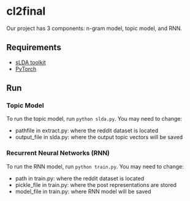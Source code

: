 # cl2final

Our project has 3 components: n-gram model, topic model, and RNN.

## Requirements
- [sLDA toolkit](https://github.com/dongwookim-ml/python-topic-model)
- [PyTorch](https://github.com/pytorch/pytorch)

## Run
### Topic Model
To run the topic model, run `python slda.py`. You may need to change:
* pathfile in extract.py: where the reddit dataset is located
* output_file in slda.py: where the output topic vectors will be saved

### Recurrent Neural Networks (RNN)
To run the RNN model, run `python train.py`. You may need to change:
* path in train.py: where the reddit dataset is located
* pickle_file in train.py: where the post representations are stored
* model_file in train.py: where RNN model will be saved

